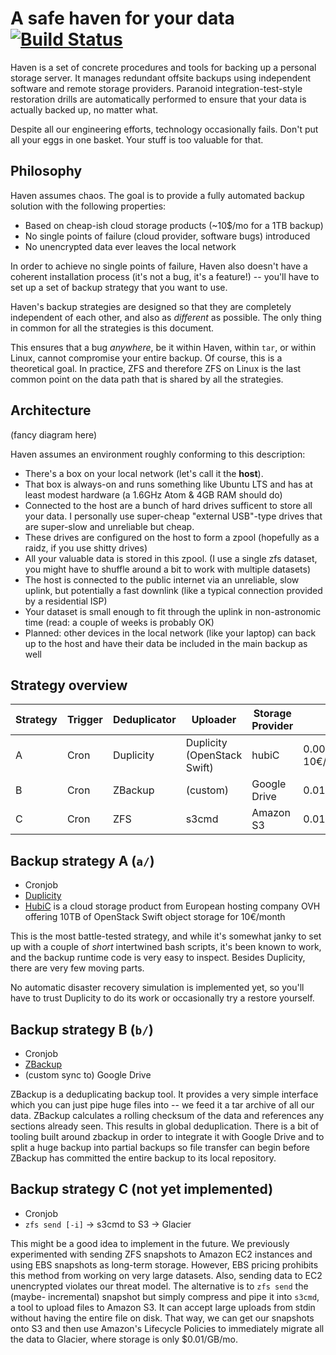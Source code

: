 # A safe haven for your data [![Build Status](https://travis-ci.org/jonasschneider/haven.svg?branch=master)](https://travis-ci.org/jonasschneider/haven)
Haven is a set of concrete procedures and tools for backing up a personal
storage server. It manages redundant offsite backups using independent
software and remote storage providers. Paranoid integration-test-style
restoration drills are automatically performed to ensure that your data is
actually backed up, no matter what.

Despite all our engineering efforts, technology occasionally fails. Don't put
all your eggs in one basket. Your stuff is too valuable for that.

## Philosophy

Haven assumes chaos. The goal is to provide a fully automated
backup solution with the following properties:
- Based on cheap-ish cloud storage products (~10$/mo for a 1TB backup)
- No single points of failure (cloud provider, software bugs) introduced
- No unencrypted data ever leaves the local network

In order to achieve no single points of failure, Haven also doesn't have a
coherent installation process (it's not a bug, it's a feature!) -- you'll have
to set up a set of backup strategy that you want to use.

Haven's backup strategies are designed so that they are completely independent
of each other, and also as *different* as possible. The only thing in common
for all the strategies is this document.

This ensures that a bug *anywhere*, be it within Haven, within `tar`, or
within Linux, cannot compromise your entire backup. Of course, this is a
theoretical goal. In practice, ZFS and therefore ZFS on Linux is the last
common point on the data path that is shared by all the strategies.

## Architecture

(fancy diagram here)

Haven assumes an environment roughly conforming to this description:
- There's a box on your local network (let's call it the **host**).
- That box is always-on and runs something like Ubuntu LTS and has at least
  modest hardware (a 1.6GHz Atom & 4GB RAM should do)
- Connected to the host are a bunch of hard drives sufficent to store all your
  data. I personally use super-cheap "external USB"-type drives that are
  super-slow and unreliable but cheap.
- These drives are configured on the host to form a zpool (hopefully as a
  raidz, if you use shitty drives)
- All your valuable data is stored in this zpool. (I use a single zfs dataset,
  you might have to shuffle around a bit to work with multiple datasets)
- The host is connected to the public internet via an unreliable, slow uplink,
  but potentially a fast downlink (like a typical connection provided by a
  residential ISP)
- Your dataset is small enough to fit through the uplink in non-astronomic
  time (read: a couple of weeks is probably OK)
- Planned: other devices in the local network (like your laptop) can back up
  to the host and have their data be included in the main backup as well

## Strategy overview

| Strategy | Trigger | Deduplicator | Uploader                    | Storage Provider | Storage costs                 | Realtime restore |
|----------|---------|--------------|-----------------------------|------------------|-------------------------------|------------------|
| A        | Cron    | Duplicity    | Duplicity (OpenStack Swift) | hubiC            | 0.001€/GB/mo (10TB at 10€/mo) | ✓                |
| B        | Cron    | ZBackup      | (custom)                    | Google Drive     | 0.01$/GB/mo (1TB at 10$/mo)   | ✓                |
| C        | Cron    | ZFS          | s3cmd                       | Amazon S3        | 0.01$/GB/mo (flexible)        | very slow        |

## Backup strategy A (`a/`)
- Cronjob
- [Duplicity](http://duplicity.nongnu.org/)
- [HubiC](https://hubic.com/en/offers/) is a cloud storage product from
  European hosting company OVH offering 10TB of OpenStack Swift object storage
  for 10€/month

This is the most battle-tested strategy, and while it's somewhat janky to set
up with a couple of *short* intertwined bash scripts, it's been known to work,
and the backup runtime code is very easy to inspect. Besides Duplicity, there
are very few moving parts.

No automatic disaster recovery simulation is implemented yet, so you'll have to
trust Duplicity to do its work or occasionally try a restore yourself.

## Backup strategy B (`b/`)
- Cronjob
- [ZBackup](https://github.com/zbackup/zbackup)
- (custom sync to) Google Drive

ZBackup is a deduplicating backup tool. It provides a very simple interface
which you can just pipe huge files into -- we feed it a tar archive of all our
data. ZBackup calculates a rolling checksum of the data and references any
sections already seen. This results in global deduplication. There is a bit of
tooling built around zbackup in order to integrate it with Google Drive and to
split a huge backup into partial backups so file transfer can begin before
ZBackup has committed the entire backup to its local repository.

## Backup strategy C (not yet implemented)
- Cronjob
- `zfs send [-i]` -> s3cmd to S3 -> Glacier

This might be a good idea to implement in the future. We previously
experimented with sending ZFS snapshots to Amazon EC2 instances and using EBS
snapshots as long-term storage. However, EBS pricing prohibits this method
from working on very large datasets. Also, sending data to EC2 unencrypted
violates our threat model. The alternative is to `zfs send` the (maybe-
incremental) snapshot but simply compress and pipe it into `s3cmd`, a tool to
upload files to Amazon S3. It can accept large uploads from stdin without
having the entire file on disk. That way, we can get our snapshots onto S3 and
then use Amazon's Lifecycle Policies to immediately migrate all the data to
Glacier, where storage is only $0.01/GB/mo.
